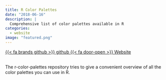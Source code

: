 ```yaml
---
title: R Color Palettes
date: "2018-06-16"
description: |
  Comprehensive list of color palettes available in R
categories:
  - website
image: "featured.png"
---
```


<div class="project-buttons">
<a href="https://github.com/EmilHvitfeldt/r-color-palettes">
  {{< fa brands github >}} github
</a>
<a href="https://emilhvitfeldt.github.io/r-color-palettes/index.html">
  {{< fa door-open >}} Website
</a>
</div>
<br>

The r-color-palettes repository tries to give a convenient overview of all the color palettes you can use in R.
